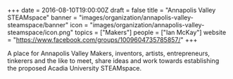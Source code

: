 +++
date = 2016-08-10T19:00:00Z
draft = false
title = "Annapolis Valley STEAMspace"
banner = "images/organization/annapolis-valley-steamspace/banner"
icon = "images/organization/annapolis-valley-steamspace/icon.png"
topics = ["Makers"]
people = ["Ian McKay"]
website = "https://www.facebook.com/groups/1009604735785857/"
+++

A place for Annapolis Valley Makers, inventors, artists, entrepreneurs, tinkerers and the like to meet, share ideas and work towards establishing the proposed Acadia University STEAMspace.
